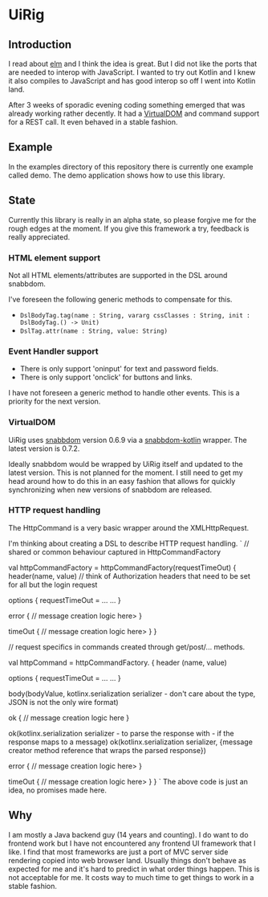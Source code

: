 # UiRig

## Introduction
I read about [elm](http://elm-lang.org/) and I think the idea is great. But I did not like the ports that are needed
to interop with JavaScript. I wanted to try out Kotlin and I knew it also compiles to JavaScript and has good interop
so off I went into Kotlin land. 

After 3 weeks of sporadic evening coding something emerged that was already working rather decently. 
It had a [VirtualDOM](https://github.com/snabbdom/snabbdom) and command support for a REST call. 
It even behaved in a stable fashion.
 
## Example
In the examples directory of this repository there is currently one example called demo.
The demo application shows how to use this library.

## State
Currently this library is really in an alpha state, so please forgive me for the rough edges at the moment.
If you give this framework a try, feedback is really appreciated.

### HTML element support
Not all HTML elements/attributes are supported in the DSL around snabbdom.

I've foreseen the following generic methods to compensate for this. 
* `DslBodyTag.tag(name : String, vararg cssClasses : String, init : DslBodyTag.() -> Unit)`
* `DslTag.attr(name : String, value: String)`

### Event Handler support
* There is only support 'oninput' for text and password fields.
* There is only support 'onclick' for buttons and links. 

I have not foreseen a generic method to handle other events. This is a priority for the next version.

### VirtualDOM
UiRig uses [snabbdom](https://github.com/snabbdom/snabbdom) version 0.6.9 via a [snabbdom-kotlin](https://github.com/gbaldeck/snabbdom-kotlin) wrapper. The latest version is 0.7.2. 

Ideally snabbdom would be wrapped by UiRig itself and updated to the latest version. This is not planned for the moment. I still need to get my head around how to do this in an easy fashion that allows for quickly synchronizing when new versions of snabbdom are released.

### HTTP request handling
The HttpCommand is a very basic wrapper around the XMLHttpRequest.

I'm thinking about creating a DSL to describe HTTP request handling. 
`
// shared or common behaviour captured in HttpCommandFactory

val httpCommandFactory = httpCommandFactory(requestTimeOut) {
  header(name, value) // think of Authorization headers that need to be set for all but the login request
  
  options {
    requestTimeOut = ...
    ...
  }
  
  error {
    // message creation logic here>
  }
  
  timeOut {
    // message creation logic here>
  }
}

// request specifics in commands created through get/post/... methods.

val httpCommand = httpCommandFactory.<verb> {
  header (name, value)

  options {
    requestTimeOut = ...
    ...
  }

  body(bodyValue, kotlinx.serialization serializer - don't care about the type, JSON is not the only wire format)
  
  ok {
    // message creation logic here
  }
  
  ok(kotlinx.serialization serializer - to parse the response with - if the response maps to a message)
  ok(kotlinx.serialization serializer, {message creator method reference that wraps the parsed response})
  
  error {
    // message creation logic here>
  }
  
  timeOut {
    // message creation logic here>
  }
}
`
The above code is just an idea, no promises made here.

## Why

I am mostly a Java backend guy (14 years and counting). 
I do want to do frontend work but I have not encountered any frontend UI framework that I like. 
I find that most frameworks are just a port of MVC server side rendering copied into web browser land.
Usually things don't behave as expected for me and it's hard to predict in what order things happen. This is not acceptable for me. It costs way to much time to get things to work in a stable fashion.

